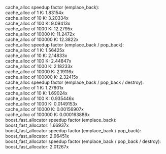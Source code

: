 cache_alloc speedup factor (emplace_back):    
cache_alloc of 1 K: 1.83154x    
cache_alloc of 10 K: 3.20334x    
cache_alloc of 100 K: 9.09413x    
cache_alloc of 1000 K: 12.2795x    
cache_alloc of 10000 K: 11.2472x    
cache_alloc of 100000 K: 12.3822x    
cache_alloc speedup factor (emplace_back / pop_back):    
cache_alloc of 1 K: 1.56425x    
cache_alloc of 10 K: 2.14833x    
cache_alloc of 100 K: 2.44847x    
cache_alloc of 1000 K: 2.18233x    
cache_alloc of 10000 K: 2.19116x    
cache_alloc of 100000 K: 2.32415x    
cache_alloc speedup factor (emplace_back / pop_back / destroy):    
cache_alloc of 1 K: 1.27801x    
cache_alloc of 10 K: 1.69024x    
cache_alloc of 100 K: 0.935446x    
cache_alloc of 1000 K: 0.0149153x    
cache_alloc of 10000 K: 0.00156907x    
cache_alloc of 100000 K: 0.000163886x    
boost_fast_allocator speedup factor (emplace_back):    
boost_fast_allocator: 1.66937x    
boost_fast_allocator speedup factor (emplace_back / pop_back):    
boost_fast_allocator: 2.96451x    
boost_fast_allocator speedup factor (emplace_back / pop_back / destroy):    
boost_fast_allocator: 2.01267x    
